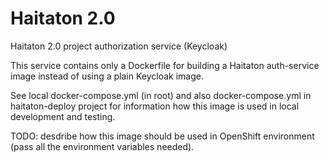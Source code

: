 # Haitaton 2.0
Haitaton 2.0 project authorization service (Keycloak)

This service contains only a Dockerfile for building a Haitaton auth-service image instead of using a plain Keycloak image.

See local docker-compose.yml (in root) and also docker-compose.yml in haitaton-deploy project for information how this image is used in local development and testing.

TODO: desdribe how this image should be used in OpenShift environment (pass all the environment variables needed).
